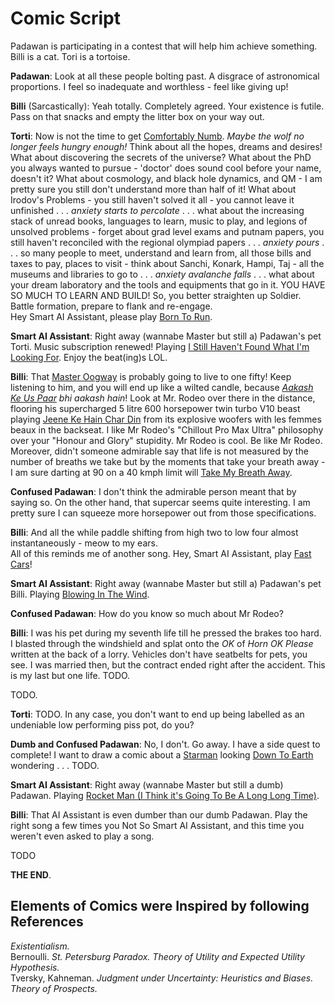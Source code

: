 Comic Script
============

Padawan is participating in a contest that will help him achieve something. Billi is a cat. Tori is a tortoise.  

**Padawan**: Look at all these people bolting past. A disgrace of astronomical proportions. I feel so inadequate and worthless - feel like giving up!

**Billi** (Sarcastically): Yeah totally. Completely agreed. Your existence is futile. Pass on that snacks and empty the litter box on your way out.  

**Torti**: Now is not the time to get [Comfortably Numb](https://open.spotify.com/track/5HNCy40Ni5BZJFw1TKzRsC?si=0926ed6caf714243). *Maybe the wolf no longer feels hungry enough!* Think about all the hopes, dreams and desires! What about discovering the secrets of the universe? What about the PhD you always wanted to pursue - 'doctor' does sound cool before your name, doesn't it? What about cosmology, and black hole dynamics, and QM - I am pretty sure you still don't understand more than half of it! What about Irodov's Problems - you still haven't solved it all - you cannot leave it unfinished . . . *anxiety starts to percolate* . . . what about the increasing stack of unread books, languages to learn, music to play, and legions of unsolved problems - forget about grad level exams and putnam papers, you still haven't reconciled with the regional olympiad papers . . . *anxiety pours* . . . so many people to meet, understand and learn from, all those bills and taxes to pay, places to visit - think about Sanchi, Konark, Hampi, Taj - all the museums and libraries to go to . . . *anxiety avalanche falls* . . . what about your dream laboratory and the tools and equipments that go in it. YOU HAVE SO MUCH TO LEARN AND BUILD! So, you better straighten up Soldier. Battle formation, prepare to flank and re-engage.  
Hey Smart AI Assistant, please play [Born To Run](https://youtu.be/IxuThNgl3YA?si=dKSdUEZcQwfToR8U).  

**Smart AI Assistant**: Right away (wannabe Master but still a) Padawan's pet Torti. Music subscription renewed! Playing [I Still Haven't Found What I'm Looking For](https://music.apple.com/in/album/i-still-havent-found-what-im-looking-for/1442950015?i=1442950019). Enjoy the beat(ing)s LOL.  

**Billi**: That [Master Oogway](https://music.apple.com/in/album/oogways-legacy/1076973938?i=1076974786) is probably going to live to one fifty! Keep listening to him, and you will end up like a wilted candle, because *[Aakash Ke Us Paar](https://youtu.be/E6NXJ0XIS-Q?si=EjTjLiqmDqStfP7u) bhi aakash hain*! Look at Mr. Rodeo over there in the distance, flooring his supercharged 5 litre 600 horsepower twin turbo V10 beast playing [Jeene Ke Hain Char Din](https://open.spotify.com/track/4UJih0aZ8YcQm4CIErba45?si=d8daa3a37e134b65) from its explosive woofers with les femmes beaux in the backseat. I like Mr Rodeo's "Chillout Pro Max Ultra" philosophy over your "Honour and Glory" stupidity. Mr Rodeo is cool. Be like Mr Rodeo. Moreover, didn't someone admirable say that life is not measured by the number of breaths we take but by the moments that take your breath away - I am sure darting at 90 on a 40 kmph limit will [Take My Breath Away](https://music.apple.com/in/album/take-my-breath-away-re-recorded/250167154?i=250167159).  

**Confused Padawan**: I don't think the admirable person meant that by saying so. On the other hand, that supercar seems quite interesting. I am pretty sure I can squeeze more horsepower out from those specifications.  

**Billi**: And all the while paddle shifting from high two to low four almost instantaneously - meow to my ears.  
All of this reminds me of another song. Hey, Smart AI Assistant, play [Fast Cars](https://youtu.be/AIOAlaACuv4?si=0ChFv-1LSsdrad5z)!  

**Smart AI Assistant**: Right away (wannabe Master but still a) Padawan's pet Billi. Playing [Blowing In The Wind](https://youtu.be/vWwgrjjIMXA?si=Zv2q6nWhIGkS92ja).  

**Confused Padawan**: How do you know so much about Mr Rodeo?  

**Billi**: I was his pet during my seventh life till he pressed the brakes too hard. I blasted through the windshield and splat onto the *OK* of *Horn OK Please* written at the back of a lorry. Vehicles don't have seatbelts for pets, you see. I was married then, but the contract ended right after the accident. This is my last but one life.  TODO.

TODO.

**Torti**: TODO. In any case, you don't want to end up being labelled as an undeniable low performing piss pot, do you?  

**Dumb and Confused Padawan**: No, I don't. Go away. I have a side quest to complete! I want to draw a comic about a [Starman](https://youtu.be/rpO1U-nEgRU?si=MUaAnb9PNyZb-Sex) looking [Down To Earth](https://music.apple.com/in/album/down-to-earth-from-wall-e/714663294?i=714663460) wondering . . . TODO.  

**Smart AI Assistant**: Right away (wannabe Master but still a dumb) Padawan. Playing [Rocket Man (I Think it's Going To Be A Long Long Time)](https://youtu.be/DtVBCG6ThDk?si=2K-QHEEYYa5yk39Z).  

**Billi**: That AI Assistant is even dumber than our dumb Padawan. Play the right song a few times you Not So Smart AI Assistant, and this time you weren't even asked to play a song.  

TODO  

**THE END**.

Elements of Comics were Inspired by following References
--------------------------------------------------------

*Existentialism.*  
Bernoulli. *St. Petersburg Paradox. Theory of Utility and Expected Utility Hypothesis.*  
Tversky, Kahneman. *Judgment under Uncertainty: Heuristics and Biases. Theory of Prospects.*  
